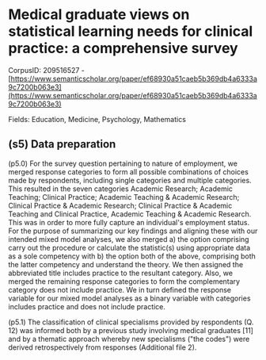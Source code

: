 # Medical graduate views on statistical learning needs for clinical practice: a comprehensive survey

CorpusID: 209516527 - [https://www.semanticscholar.org/paper/ef68930a51caeb5b369db4a6333a9c7200b063e3](https://www.semanticscholar.org/paper/ef68930a51caeb5b369db4a6333a9c7200b063e3)

Fields: Education, Medicine, Psychology, Mathematics

## (s5) Data preparation
(p5.0) For the survey question pertaining to nature of employment, we merged response categories to form all possible combinations of choices made by respondents, including single categories and multiple categories. This resulted in the seven categories Academic Research; Academic Teaching; Clinical Practice; Academic Teaching & Academic Research; Clinical Practice & Academic Research; Clinical Practice & Academic Teaching and Clinical Practice, Academic Teaching & Academic Research. This was in order to more fully capture an individual's employment status. For the purpose of summarizing our key findings and aligning these with our intended mixed model analyses, we also merged a) the option comprising carry out the procedure or calculate the statistic(s) using appropriate data as a sole competency with b) the option both of the above, comprising both the latter competency and understand the theory. We then assigned the abbreviated title includes practice to the resultant category. Also, we merged the remaining response categories to form the complementary category does not include practice. We in turn defined the response variable for our mixed model analyses as a binary variable with categories includes practice and does not include practice.

(p5.1) The classification of clinical specialisms provided by respondents (Q. 12) was informed both by a previous study involving medical graduates [11] and by a thematic approach whereby new specialisms ("the codes") were derived retrospectively from responses (Additional file 2).

